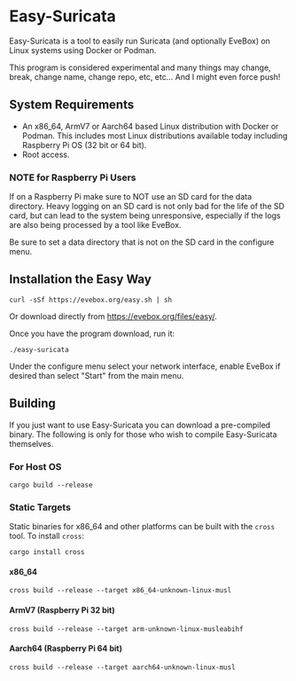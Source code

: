 # Easy-Suricata

Easy-Suricata is a tool to easily run Suricata (and optionally
EveBox) on Linux systems using Docker or Podman.

This program is considered experimental and many things may change,
break, change name, change repo, etc, etc... And I might even
force push!

## System Requirements

- An x86_64, ArmV7 or Aarch64 based Linux distribution with Docker or
  Podman. This includes most Linux distributions available today
  including Raspberry Pi OS (32 bit or 64 bit).
- Root access.

### NOTE for Raspberry Pi Users

If on a Raspberry Pi make sure to NOT use an SD card for the data
directory. Heavy logging on an SD card is not only bad for the life of
the SD card, but can lead to the system being unresponsive, especially
if the logs are also being processed by a tool like EveBox.

Be sure to set a data directory that is not on the SD card in the
configure menu.

## Installation the Easy Way

```
curl -sSf https://evebox.org/easy.sh | sh
```

Or download directly from https://evebox.org/files/easy/.

Once you have the program download, run it:

```
./easy-suricata
```

Under the configure menu select your network interface, enable EveBox
if desired than select "Start" from the main menu.

## Building

If you just want to use Easy-Suricata you can download a pre-compiled
binary. The following is only for those who wish to compile
Easy-Suricata themselves.

### For Host OS

```
cargo build --release
```

### Static Targets

Static binaries for x86_64 and other platforms can be built with the
`cross` tool. To install `cross`:

```
cargo install cross
```

#### x86_64

```
cross build --release --target x86_64-unknown-linux-musl
```

#### ArmV7 (Raspberry Pi 32 bit)

```
cross build --release --target arm-unknown-linux-musleabihf
```

#### Aarch64 (Raspberry Pi 64 bit)

```
cross build --release --target aarch64-unknown-linux-musl
```
